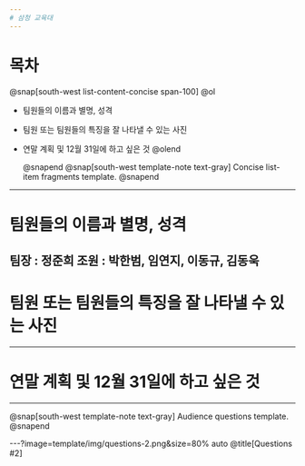 ```yaml
---
# 삼청 교육대
---
```

# 목차
@snap[south-west list-content-concise span-100] @ol

- 팀원들의 이름과 별명, 성격
- 팀원 또는 팀원들의 특징을 잘 나타낼 수 있는 사진
- 연말 계획 및 12월 31일에 하고 싶은 것
  @olend 

  @snapend
@snap[south-west template-note text-gray] Concise list-item fragments template. @snapend
---
# 팀원들의 이름과 별명, 성격
팀장 : 정준희
조원 : 박한범, 임연지, 이동규, 김동욱
---
# 팀원 또는 팀원들의 특징을 잘 나타낼 수 있는 사진
---
# 연말 계획 및 12월 31일에 하고 싶은 것
---
@snap[south-west template-note text-gray] Audience questions template. @snapend

---?image=template/img/questions-2.png&size=80% auto @title[Questions #2]
